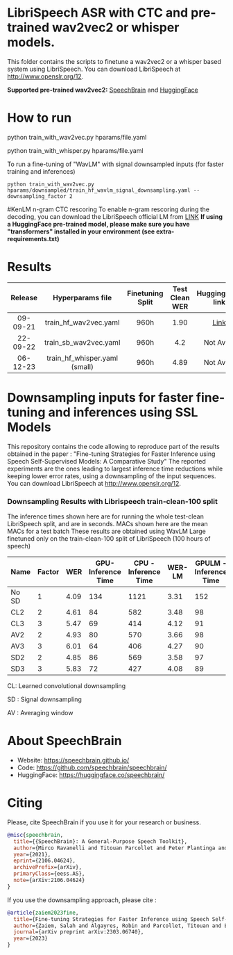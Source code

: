 # LibriSpeech ASR with CTC and pre-trained wav2vec2 or whisper models.
This folder contains the scripts to finetune a wav2vec2 or a whisper based system using LibriSpeech.
You can download LibriSpeech at http://www.openslr.org/12.

**Supported pre-trained wav2vec2:** [SpeechBrain](https://github.com/speechbrain/speechbrain/tree/develop/recipes/LibriSpeech/self-supervised-learning/wav2vec2) and [HuggingFace](https://github.com/speechbrain/speechbrain/tree/develop/recipes/CommonVoice/self-supervised-learning/wav2vec2)

# How to run
python train_with_wav2vec.py hparams/file.yaml

python train_with_whisper.py hparams/file.yaml

To run a fine-tuning of "WavLM" with signal downsampled inputs (for faster training and inferences)

```
python train_with_wav2vec.py hparams/downsampled/train_hf_wavlm_signal_downsampling.yaml --downsampling_factor 2
```

#KenLM n-gram CTC rescoring
To enable n-gram rescoring during the decoding, you can download the LibriSpeech official LM from [LINK](https://www.openslr.org/11/)
**If using a HuggingFace pre-trained model, please make sure you have "transformers"
installed in your environment (see extra-requirements.txt)**

# Results

| Release | Hyperparams file | Finetuning Split | Test Clean WER | HuggingFace link | Full model link | GPUs |
|:-------------:|:---------------------------:| :-----:| :-----:| :-----:| :-----:| :--------:|
| 09-09-21 | train_hf_wav2vec.yaml | 960h | 1.90 | [Link](https://huggingface.co/speechbrain/asr-wav2vec2-librispeech) | [Link](https://drive.google.com/drive/folders/1pg0QzW-LqAISG8Viw_lUTGjXwOqh7gkl?usp=sharing) | 1xRTX8000 48GB |
| 22-09-22 | train_sb_wav2vec.yaml | 960h | 4.2 | Not Avail. | Not Avail. | 2xTesla V100 32GB |
| 06-12-23 | train_hf_whisper.yaml (small) | 960h | 4.89 | Not Avail. | Not Avail. | 4xRTX 2080 Ti |

# Downsampling inputs for faster fine-tuning and inferences using SSL Models
This repository contains the code allowing to reproduce part of the results obtained in the paper : "Fine-tuning Strategies for Faster Inference using Speech Self-Supervised Models:  A Comparative Study"
The reported experiments are the ones leading to largest inference time reductions while keeping lower error rates, using a downsampling of the input sequences. You can download LibriSpeech at http://www.openslr.org/12.

### Downsampling Results with Librispeech train-clean-100 split
The inference times shown here are for running the whole test-clean LibriSpeech split, and are in seconds. MACs shown here are the mean MACs for a test batch
These results are obtained using WavLM Large finetuned only on the train-clean-100 split of LibriSpeech (100 hours of speech)

| Name  | Factor | WER   | GPU- Inference Time | CPU - Inference Time | WER-LM | GPULM - Inference Time | CPULM - Inference Time | MACs (G) |
|-------|--------|-------|---------------------|----------------------|--------|------------------------|------------------------|----------|
| No SD | 1      |  4.09 |                 134 |                 1121 |   3.31 |                    152 |                   1128 | 386.538  |
| CL2   |      2 | 4.61  |                  84 |                  582 | 3.48   |                     98 |                    600 | 192.97   |
| CL3   |      3 | 5.47  |                  69 |                  414 |   4.12 |                     91 |                    436 | 134.864  |
| AV2   |      2 | 4.93  |                  80 |                  570 | 3.66   |                     98 |                    578 | 192.97   |
| AV3   |      3 |  6.01 |                  64 |                  406 | 4.27   |                     90 |                    422 | 134.864  |
| SD2   |      2 | 4.85  |                  86 |                  569 | 3.58   |                     97 |                    575 | 192.97   |
| SD3   |      3 | 5.83  |                  72 |                  427 |   4.08 |                     89 |                    458 | 134.864  |

CL: Learned convolutional downsampling

SD : Signal downsampling

AV : Averaging window

# **About SpeechBrain**
- Website: https://speechbrain.github.io/
- Code: https://github.com/speechbrain/speechbrain/
- HuggingFace: https://huggingface.co/speechbrain/

# **Citing**
Please, cite SpeechBrain if you use it for your research or business.

```bibtex
@misc{speechbrain,
  title={{SpeechBrain}: A General-Purpose Speech Toolkit},
  author={Mirco Ravanelli and Titouan Parcollet and Peter Plantinga and Aku Rouhe and Samuele Cornell and Loren Lugosch and Cem Subakan and Nauman Dawalatabad and Abdelwahab Heba and Jianyuan Zhong and Ju-Chieh Chou and Sung-Lin Yeh and Szu-Wei Fu and Chien-Feng Liao and Elena Rastorgueva and François Grondin and William Aris and Hwidong Na and Yan Gao and Renato De Mori and Yoshua Bengio},
  year={2021},
  eprint={2106.04624},
  archivePrefix={arXiv},
  primaryClass={eess.AS},
  note={arXiv:2106.04624}
}
```
If you use the downsampling approach, please cite : 

```bibtex
@article{zaiem2023fine,
  title={Fine-tuning Strategies for Faster Inference using Speech Self-Supervised Models: A Comparative Study},
  author={Zaiem, Salah and Algayres, Robin and Parcollet, Titouan and Essid, Slim and Ravanelli, Mirco},
  journal={arXiv preprint arXiv:2303.06740},
  year={2023}
}
```


